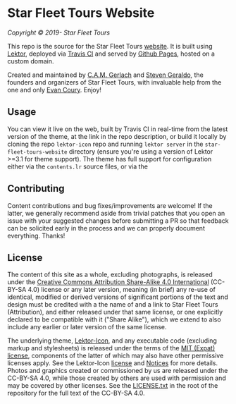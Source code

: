 # Star Fleet Tours Website

*Copyright © 2019- Star Fleet Tours*

This repo is the source for the Star Fleet Tours [website](https://www.star-fleet.tours/).
It is built using [Lektor](https://www.getlektor.com/), deployed via [Travis CI](https://travis-ci.org/star-fleet-tours/star-fleet-tours-website) and served by [Github Pages](https://pages.github.com/), hosted on a custom domain.

Created and maintained by [C.A.M. Gerlach](https://github.com/CAM-Gerlach) and [Steven Geraldo](https://github.com/Stevengrm), the founders and organizers of Star Fleet Tours, with invaluable help from the one and only [Evan Coury](https://github.com/EvanDotPro).
Enjoy!



## Usage

You can view it live on the web, built by Travis CI in real-time from the latest version of the theme, at the link in the repo description, or build it locally by cloning the repo ``lektor-icon`` repo and running ``lektor server`` in the ``star-fleet-tours-website`` directory (ensure you're using a version of Lektor >=3.1 for theme support).
The theme has full support for configuration either via the ``contents.lr`` source files, or via the



## Contributing

Content contributions and bug fixes/improvements are welcome!
If the latter, we generally recommend aside from trivial patches that you open an issue with your suggested changes before submitting a PR so that feedback can be solicited early in the process and we can properly document everything.
Thanks!



## License

The content of this site as a whole, excluding photographs, is released under the [Creative Commons Attribution Share-Alike 4.0 International](https://creativecommons.org/licenses/by-sa/4.0/) (CC-BY-SA 4.0) license or any later version, meaning (in brief) any re-use of identical, modified or derived versions of significant portions of the text and design must be credited with a the name of and a link to Star Fleet Tours (Attribution), and either released under that same license, or one explicitly declared to be compatible with it ("Share Alike"), which we extend to also include any earlier or later version of the same license.

The underlying theme, [Lektor-Icon](https://spyder-ide.github.io/lektor-icon/), and any executable code (excluding markup and stylesheets) is released under the terms of the [MIT (Expat) license](https://opensource.org/licenses/MIT), components of the latter of which may also have other permissive licenses apply.
See the Lektor-Icon [license](https://github.com/spyder-ide/lektor-icon/blob/master/LICENSE.txt) and [Notices](https://github.com/spyder-ide/lektor-icon/blob/master/NOTICE.txt) for more details.
Photos and graphics created or commissioned by us are released under the CC-BY-SA 4.0, while those created by others are used with permission and may be covered by other licenses.
See the [LICENSE.txt](https://github.com/star-fleet-tours/star-fleet-tours-website/blob/master/LICENSE.txt) in the root of the repository for the full text of the CC-BY-SA 4.0.
